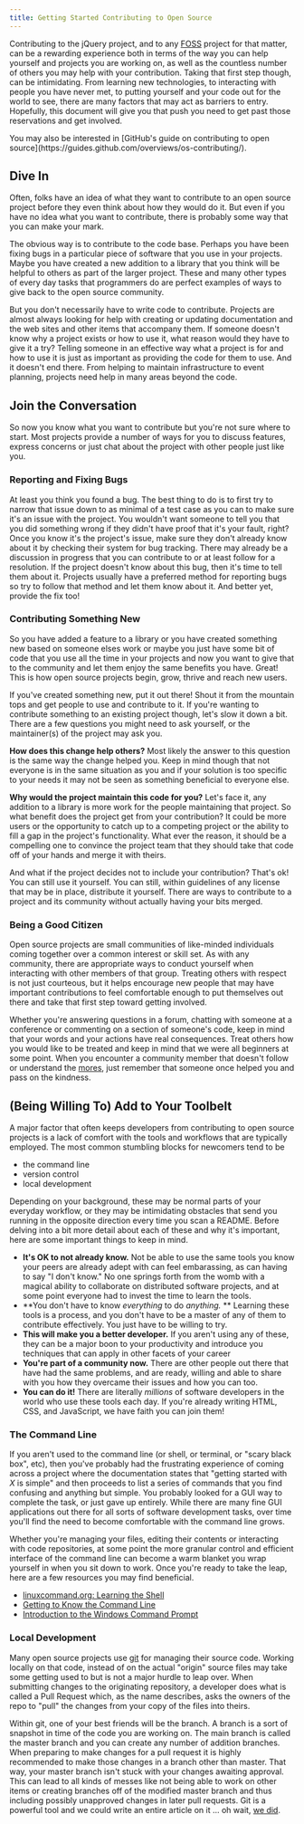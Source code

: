 ```yaml
---
title: Getting Started Contributing to Open Source
---
```


Contributing to the jQuery project, and to any
[FOSS](http://en.wikipedia.org/wiki/Free_and_open_source_software) project for
that matter, can be a rewarding experience both in terms of the way you can
help yourself and projects you are working on, as well as the countless number
of others you may help with your contribution. Taking that first step though,
can be intimidating. From learning new technologies, to interacting with people
you have never met, to putting yourself and your code out for the world to see,
there are many factors that may act as barriers to entry. Hopefully, this
document will give you that push you need to get past those reservations and
get involved.

<div class="note">
	You may also be interested in [GitHub's guide on contributing to open source](https://guides.github.com/overviews/os-contributing/).
</div>

## Dive In

Often, folks have an idea of what they want to contribute to an open source
project before they even think about how they would do it. But even if you have
no idea what you want to contribute, there is probably some way that you can
make your mark.

The obvious way is to contribute to the code base. Perhaps you have been fixing
bugs in a particular piece of software that you use in your projects. Maybe you
have created a new addition to a library that you think will be helpful to
others as part of the larger project. These and many other types of every day
tasks that programmers do are perfect examples of ways to give back to the open
source community.

But you don't necessarily have to write code to contribute. Projects are almost
always looking for help with creating or updating documentation and the web
sites and other items that accompany them. If someone doesn't know why a
project exists or how to use it, what reason would they have to give it a try?
Telling someone in an effective way what a project is for and how to use it is
just as important as providing the code for them to use. And it doesn't end
there. From helping to maintain infrastructure to event planning, projects need
help in many areas beyond the code.

## Join the Conversation

So now you know what you want to contribute but you're not sure where to start.
Most projects provide a number of ways for you to discuss features, express
concerns or just chat about the project with other people just like you.

### Reporting and Fixing Bugs

At least you think you found a bug. The best thing to do is to first try to
narrow that issue down to as minimal of a test case as you can to make sure
it's an issue with the project. You wouldn't want someone to tell you that you
did something wrong if they didn't have proof that it's your fault, right? Once
you know it's the project's issue, make sure they don't already know about it by
checking their system for bug tracking. There may already be a discussion in
progress that you can contribute to or at least follow for a resolution. If the
project doesn't know about this bug, then it's time to tell them about it.
Projects usually have a preferred method for reporting bugs so try to follow
that method and let them know about it. And better yet, provide the fix too!

### Contributing Something New

So you have added a feature to a library or you have created something new
based on someone elses work or maybe you just have some bit of code that you
use all the time in your projects and now you want to give that to the
community and let them enjoy the same benefits you have. Great! This is how
open source projects begin, grow, thrive and reach new users.

If you've created something new, put it out there! Shout it from the mountain
tops and get people to use and contribute to it. If you're wanting to
contribute something to an existing project though, let's slow it down a bit.
There are a few questions you might need to ask yourself, or the maintainer(s)
of the project may ask you.

**How does this change help others?** Most likely the answer to this question
is the same way the change helped you. Keep in mind though that not everyone is
in the same situation as you and if your solution is too specific to your needs
it may not be seen as something beneficial to everyone else.

**Why would the project maintain this code for you?** Let's face it, any
addition to a library is more work for the people maintaining that project. So
what benefit does the project get from your contribution? It could be more
users or the opportunity to catch up to a competing project or the ability to
fill a gap in the project's functionality. What ever the reason, it should be a
compelling one to convince the project team that they should take that code off
of your hands and merge it with theirs.

And what if the project decides not to include your contribution? That's ok!
You can still use it yourself. You can still, within guidelines of any license
that may be in place, distribute it yourself. There are ways to contribute to a
project and its community without actually having your bits merged.

### Being a Good Citizen

Open source projects are small communities of like-minded individuals coming
together over a common interest or skill set. As with any community, there are
appropriate ways to conduct yourself when interacting with other members of
that group. Treating others with respect is not just courteous, but it helps
encourage new people that may have important contributions to feel comfortable
enough to put themselves out there and take that first step toward getting
involved.

Whether you're answering questions in a forum, chatting with someone at a
conference or commenting on a section of someone's code, keep in mind that your
words and your actions have real consequences. Treat others how you would like
to be treated and keep in mind that we were all beginners at some point. When
you encounter a community member that doesn't follow or understand the
[mores](http://en.wikipedia.org/wiki/Mores), just remember that someone once
helped you and pass on the kindness.

## (Being Willing To) Add to Your Toolbelt

A major factor that often keeps developers from contributing to open source
projects is a lack of comfort with the tools and workflows that are typically
employed. The most common stumbling blocks for newcomers tend to be

* the command line
* version control
* local development

Depending on your background, these may be normal parts of your
everyday workflow, or they may be intimidating obstacles that send you running
in the opposite direction every time you scan a README. Before delving into a bit
more detail about each of these and why it's important, here are some important things 
to keep in mind.

* **It's OK to not already know.** Not be able to use the same tools you know your peers are already adept with can feel embarassing, as can having to say "I don't know." No one springs forth from the womb with a magical ability to collaborate on distributed software projects, and at some point everyone had to invest the time to learn the tools. 
* **You don't have to know *everything* to do *anything.* ** Learning these tools is a process, and you don't have to be a master of any of them to contribute effectively. You just have to be willing to try.
* **This will make you a better developer.** If you aren't using any of these, they can be a major boon to your productivity and introduce you techniques that can apply in other facets of your career
* **You're part of a community now.**  There are other people out there that have had the same problems, and are ready, willing and able to share with you how they
overcame their issues and how you can too.
* **You can do it!** There are literally *millions* of software developers in the world who use these tools each day. If you're already writing HTML, CSS, and JavaScript, we have faith you can join them!

### The Command Line

If you aren't used to the command line (or shell, or terminal, or "scary black
box", etc), then you've probably had the frustrating experience of coming
across a project where the documentation states that "getting started with *X*
is simple" and then proceeds to list a series of commands that you find
confusing and anything but simple. You probably looked for a GUI way to
complete the task, or just gave up entirely. While there are many fine GUI
applications out there for all sorts of software development tasks, over time
you'll find the need to become comfortable with the command line grows.

Whether you're managing your files, editing their contents or
interacting with code repositories, at some point the more granular control and
efficient interface of the command line can become a warm blanket you wrap
yourself in when you sit down to work. Once you're ready to take the leap, here are a 
few resources you may find beneficial.

* [linuxcommand.org: Learning the Shell](http://linuxcommand.org/lc3_learning_the_shell.php)
* [Getting to Know the Command Line](http://www.davidbaumgold.com/tutorials/command-line/)
* [Introduction to the Windows Command Prompt](http://www.bleepingcomputer.com/tutorials/windows-command-prompt-introduction/)

### Local Development

Many open source projects use [git](http://git-scm.com/) for managing their
source code. Working locally on that code, instead of on the actual "origin"
source files may take some getting used to but is not a major hurdle to leap
over. When submitting changes to the originating repository, a developer does
what is called a Pull Request which, as the name describes, asks the owners of
the repo to "pull" the changes from your copy of the files into theirs.

Within git, one of your best friends will be the branch. A branch is a sort of
snapshot in time of the code you are working on. The main branch is called the
master branch and you can create any number of addition branches. When
preparing to make changes for a pull request it is highly recommended to make
those changes in a branch other than master. That way, your master branch isn't
stuck with your changes awaiting approval. This can lead to all kinds of messes
like not being able to work on other items or creating branches off of the
modified master branch and thus including possibly unapproved changes in later
pull requests. Git is a powerful tool and we could write an entire article on
it ... oh wait, [we did](../commits-and-pull-requests).
